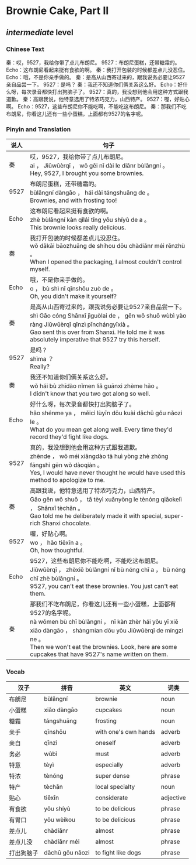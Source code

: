 # Brownie Cake, Part II
## *intermediate* level

### Chinese Text
秦：哎，9527，我给你带了点儿布朗尼。
9527：布朗尼蛋糕，还带糖霜的。
Echo：这布朗尼看起来挺有食欲的啊。
秦：我打开包装的时候都差点儿没忍住。
Echo：哦，不是你亲手做的。
秦：是高从山西寄过来的，跟我说务必要让9527亲自品尝一下。
9527：是吗？
秦：我还不知道你们俩关系这么好。
Echo：好什么呀，每次录音都快打出狗脑子了。
9527：真的，我没想到他会用这种方式跟我道歉。
秦：高跟我说，他特意选用了特浓巧克力，山西特产。
9527：喔，好贴心啊。
Echo：9527，这些布朗尼你不能吃啊，不能吃这布朗尼。
秦：那我们不吃布朗尼，你看这儿还有一些小蛋糕，上面都有9527的名字呢。

### Pinyin and Translation
|说人|句子|
|----|----|
|秦|哎，9527，我给你带了点儿布朗尼。<br />ai ， Jiǔwǔèrqī ， wǒ gěi nǐ dài le diǎnr bùlǎngní 。<br />Hey, 9527, I brought you some brownies.|
|9527|布朗尼蛋糕，还带糖霜的。<br />bùlǎngní dàngāo ， hái dài tángshuāng de 。<br />Brownies, and with frosting too!|
|Echo|这布朗尼看起来挺有食欲的啊。<br />zhè bùlǎngní kàn qǐlái tǐng yǒu shíyù de a 。<br />This brownie looks really delicious.|
|秦|我打开包装的时候都差点儿没忍住。<br />wǒ dǎkāi bāozhuāng de shíhou dōu chàdiǎnr méi rěnzhù 。<br />When I opened the packaging, I almost couldn't control myself.|
|Echo|哦，不是你亲手做的。<br />o ， bù shì nǐ qīnshǒu zuò de 。<br />Oh, you didn't make it yourself?|
|秦|是高从山西寄过来的，跟我说务必要让9527亲自品尝一下。<br />shì Gāo cóng Shānxī jìguòlai de ， gēn wǒ shuō wùbì yào ràng Jiǔwǔèrqī qīnzì pǐnchángyīxià 。<br />Gao sent this over from Shanxi. He told me it was absolutely imperative that 9527 try this herself.|
|9527|是吗？<br />shìma ？<br />Really?|
|秦|我还不知道你们俩关系这么好。<br />wǒ hái bù zhīdào nǐmen liǎ guānxi zhème hǎo 。<br />I didn't know that you two got along so well.|
|Echo|好什么呀，每次录音都快打出狗脑子了。<br />hǎo shénme ya ， měicì lùyīn dōu kuài dǎchū gǒu nǎozi le 。<br />What do you mean get along well. Every time they'd record they'd fight like dogs.|
|9527|真的，我没想到他会用这种方式跟我道歉。<br />zhēnde ， wǒ méi xiǎngdào tā huì yòng zhè zhǒng fāngshì gēn wǒ dàoqiàn 。<br />Yes, I would have never thought he would have used this method to apologize to me.|
|秦|高跟我说，他特意选用了特浓巧克力，山西特产。<br />Gāo gēn wǒ shuō ， tā tèyì xuǎnyòng le tènóng qiǎokelì ， Shānxī tèchǎn 。<br />Gao told me he deliberately made it with special, super-rich Shanxi chocolate.|
|9527|喔，好贴心啊。<br />wo ， hǎo tiēxīn a 。<br />Oh, how thoughtful.|
|Echo|9527，这些布朗尼你不能吃啊，不能吃这布朗尼。<br />Jiǔwǔèrqī ， zhèxiē bùlǎngní nǐ bù néng chī a ， bù néng chī zhè bùlǎngní 。<br />9527, you can't eat these brownies. You just can't eat them.|
|秦|那我们不吃布朗尼，你看这儿还有一些小蛋糕，上面都有9527的名字呢。<br />nà wǒmen bù chī bùlǎngní ， nǐ kàn zhèr hái yǒu yī xiē xiǎo dàngāo ， shàngmian dōu yǒu Jiǔwǔèrqī de míngzi ne 。<br />Then we won't eat the brownies. Look, here are some cupcakes that have 9527's name written on them.|
### Vocab
|汉子|拼音|英文|词类|
|----|----|----|----|
|布朗尼|bùlǎngní|brownie|noun|
|小蛋糕|xiǎo dàngāo|cupcakes|noun|
|糖霜|tángshuāng|frosting|noun|
|亲手|qīnshǒu|with one's own hands|adverb|
|亲自|qīnzì|oneself|adverb|
|务必|wùbì|must|adverb|
|特意|tèyì|especially|adverb|
|特浓|tènóng|super dense|phrase|
|特产|tèchǎn|local specialty|noun|
|贴心|tiēxīn|considerate|adjective|
|有食欲|yǒu shíyù|to be delicious|phrase|
|有胃口|yǒu wèikou|to be delicious|phrase|
|差点儿|chàdiǎnr|almost|phrase|
|差点儿没|chàdiǎnr méi|almost|phrase|
|打出狗脑子|dǎchū gǒu nǎozi|to fight like dogs|phrase|